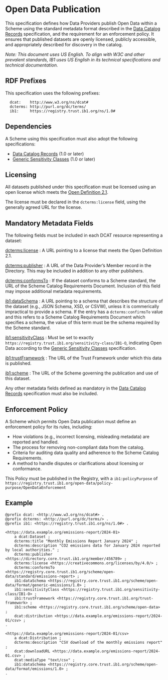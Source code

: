 # Open Data Publication

This specification defines how Data Providers publish Open Data within a Scheme using the standard metadata format described in the [Data Catalog Records](../data-catalog-records/1.0.md) specification, and the requirement for an enforcement policy. It ensures that published datasets are openly licensed, publicly accessible, and appropriately described for discovery in the catalog.

_Note: This document uses US English. To align with W3C and other prevalent standards, IB1 uses US English in its technical specifications and technical documentation._

## RDF Prefixes

This specification uses the following prefixes:

```
  dcat:    http://www.w3.org/ns/dcat#
  dcterms: http://purl.org/dc/terms/
  ib1:     https://registry.trust.ib1.org/ns/1.0#
```

## Dependencies

A Scheme using this specification must also adopt the following specifications:

 * [Data Catalog Records](../data-catalog-records/1.0.md) (1.0 or later)
 * [Generic Sensitivity Classes](../generic-sensitivity-classes/1.0.md) (1.0 or later)


## Licensing

All datasets published under this specification must be licensed using an open license which meets the [Open Definition 2.1](https://opendefinition.org/od/2.1/en/).

The license must be declared in the `dcterms:license` field, using the generally agreed URL for the license.


## Mandatory Metadata Fields

The following fields must be included in each DCAT resource representing a dataset:

[dcterms:license](https://www.dublincore.org/specifications/dublin-core/dcmi-terms/#license)
: A URL pointing to a license that meets the Open Definition 2.1.

[dcterms:publisher](https://www.dublincore.org/specifications/dublin-core/dcmi-terms/#publisher)
: A URL of the Data Provider’s Member record in the Directory. This may be included in addition to any other publishers.

[dcterms:conformsTo](https://www.dublincore.org/specifications/dublin-core/dcmi-terms/#conformsTo)
: If the dataset conforms to a Scheme standard, the URL of the Scheme Catalog Requirements Document. Inclusion of this field may impose additional metadata requirements.

[ib1:dataSchema](https://registry.trust.ib1.org/ns/1.0#dataSchema)
: A URL pointing to a schema that describes the structure of the dataset (e.g., JSON Schema, XSD, or CSVW), unless it is commerically impractical to provide a schema. If the entry has a `dcterms:confirmsTo` value and this refers to a Scheme Catalog Requirements Document which specifies a schema, the value of this term must be the schema required by the Scheme standard.

[ib1:sensitivityClass](https://registry.trust.ib1.org/ns/1.0#sensitivityClass)
: Must be set to exactly `https://registry.trust.ib1.org/sensitivity-class/IB1-O`, indicating Open Data according to the [Generic Sensitivity Classes](../generic-sensitivity-classes/1.0.md) specification.

[ib1:trustFramework](https://registry.trust.ib1.org/ns/1.0#trustFramework)
: The URL of the Trust Framework under which this data is published.

[ib1:scheme](https://registry.trust.ib1.org/ns/1.0#scheme)
: The URL of the Scheme governing the publication and use of this dataset.

Any other metadata fields defined as mandatory in the [Data Catalog Records](../data-catalog-records/1.0.md) specification must also be included.


## Enforcement Policy

A Scheme which permits Open Data publication must define an enforcement policy for its rules, including:

 * How violations (e.g., incorrect licensing, misleading metadata) are reported and handled.
 * The process for removing non-compliant data from the catalog.
 * Criteria for auditing data quality and adherence to the Scheme Catalog Requirements.
 * A method to handle disputes or clarifications about licensing or conformance.

This Policy must be published in the Registry, with a `ib1:policyPurpose` of `https://registry.trust.ib1.org/open-data/policy-purpose/OpenDataEnforcement`


## Example

```
@prefix dcat: <http://www.w3.org/ns/dcat#> .
@prefix dcterms: <http://purl.org/dc/terms/> .
@prefix ib1: <https://registry.trust.ib1.org/ns/1.0#> .

<https://data.example.org/emissions-report/2024-01>
    a dcat:Dataset ;
    dcterms:title "Monthly Emissions Report January 2024" ;
    dcterms:description "CO2 emissions data for January 2024 reported by local authorities." ;
    dcterms:publisher <https://directory.core.trust.ib1.org/member/456789> ;
    dcterms:license <https://creativecommons.org/licenses/by/4.0/> ;
    dcterms:conformsTo <https://registry.core.trust.ib1.org/scheme/open-data/standard/emissions-report> ;
    ib1:dataSchema <https://registry.core.trust.ib1.org/scheme/open-data/format/generic-emissions/1.0> ;
    ib1:sensitivityClass <https://registry.trust.ib1.org/sensitivity-class/IB1-O> ;
    ib1:trustFramework <https://registry.core.trust.ib1.org/trust-framework> ;
    ib1:scheme <https://registry.core.trust.ib1.org/scheme/open-data> ;
    dcat:distribution <https://data.example.org/emissions-report/2024-01/csv> ;
.

<https://data.example.org/emissions-report/2024-01/csv>
    a dcat:Distribution ;
    dcterms:description "CSV download of the monthly emissions report" ;
    dcat:downloadURL <https://data.example.org/emissions-report/2024-01.csv> ;
    dcat:mediaType "text/csv" ;
    ib1:dataSchema <https://registry.core.trust.ib1.org/scheme/open-data/format/emissions/1.0> ;
.
```

